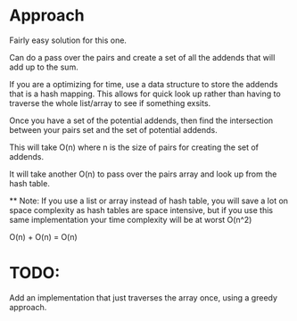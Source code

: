 # Approach

Fairly easy solution for this one.

Can do a pass over the pairs and create a set of all the addends that will add up to the sum.

If you are a optimizing for time, use a data structure to store the addends that is a hash mapping. This allows for quick look up rather than having to traverse the whole list/array to see if something exsits.

Once you have a set of the potential addends, then find the intersection between your pairs set and the set of potential addends.

This will take O(n) where n is the size of pairs for creating the set of addends.

It will take another O(n) to pass over the pairs array and look up from the hash table.

** Note: If you use a list or array instead of hash table, you will save a lot on space complexity as hash tables are space intensive, but if you use this same implementation your time complexity will be at worst O(n^2)

O(n) + O(n) = O(n)


# TODO:

Add an implementation that just traverses the array once, using a greedy approach.
